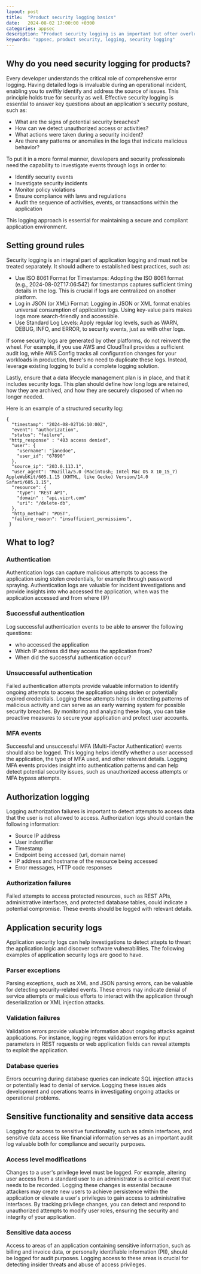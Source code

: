 ```yaml
---
layout: post
title:  "Product security logging basics"
date:   2024-08-02 17:00:00 +0300
categories: appsec
description: "Product security logging is an important but ofter overlooked topic. What are the basics around product security logging and why is it necessary?"
keywords: "appsec, product security, logging, security logging"
---
```


## Why do you need security logging for products? 

Every developer understands the critical role of comprehensive error logging. Having detailed logs is invaluable during an operational incident, enabling you to swiftly identify and address the source of issues. This principle holds true for security as well. Effective security logging is essential to answer key questions about an application's security posture, such as:

- What are the signs of potential security breaches?  
- How can we detect unauthorized access or activities?
- What actions were taken during a security incident?
- Are there any patterns or anomalies in the logs that indicate malicious behavior?

To put it in a more formal manner, developers and security professionals need the capability to investigate events through logs in order to:

- Identify security events
- Investigate security incidents
- Monitor policy violations
- Ensure compliance with laws and regulations
- Audit the sequence of activities, events, or transactions within the application

This logging approach is essential for maintaining a secure and compliant application environment.

## Setting ground rules

Security logging is an integral part of application logging and must not be treated separately. It should adhere to established best practices, such as:

- Use ISO 8061 Format for Timestamps: Adopting the ISO 8061 format (e.g., 2024-08-02T17:06:54Z) for timestamps captures sufficient timing details in the log. This is crucial if logs are centralized on another platform.
- Log in JSON (or XML) Format: Logging in JSON or XML format enables universal consumption of application logs. Using key-value pairs makes logs more search-friendly and accessible.
- Use Standard Log Levels: Apply regular log levels, such as WARN, DEBUG, INFO, and ERROR, to security events, just as with other logs.

If some security logs are generated by other platforms, do not reinvent the wheel. For example, if you use AWS and CloudTrail provides a sufficient audit log, while AWS Config tracks all configuration changes for your workloads in production, there's no need to duplicate these logs. Instead, leverage existing logging to build a complete logging solution.

Lastly, ensure that a data lifecycle management plan is in place, and that it includes security logs. This plan should define how long logs are retained, how they are archived, and how they are securely disposed of when no longer needed.

Here is an example of a structured security log:

```
{
  "timestamp": "2024-08-02T16:10:00Z",
  "event": "authorization",
  "status": "failure",
 "http_response" : "403 access denied",
  "user": {
    "username": "janedoe",
    "user_id": "67890"
  },
  "source_ip": "203.0.113.1",
  "user_agent": "Mozilla/5.0 (Macintosh; Intel Mac OS X 10_15_7) AppleWebKit/605.1.15 (KHTML, like Gecko) Version/14.0 Safari/605.1.15",
  "resource": {
    "type": "REST API",
    "domain" : "api.vizrt.com"
    "uri": "/delete-db",
  },
  "http_method": "POST",
  "failure_reason": "insufficient_permissions",
 }

```

## What to log? 

### Authentication 

Authentication logs can capture malicious attempts to access the application using stolen credentials, for example through password spraying. Authentication logs are valuable for incident investigations and provide insights into who accessed the application, when was the application accessed and from where (IP)

### Successful authentication

Log successful authentication events to be able to answer the following questions: 

- who accessed the application
- Which IP address did they access the application from? 
- When did the successful authentication occur? 

### Unsuccessful authentication

Failed authentication attempts provide valuable information to identify ongoing attempts to access the application using stolen or potentially expired credentials. Logging these attempts helps in detecting patterns of malicious activity and can serve as an early warning system for possible security breaches. By monitoring and analyzing these logs, you can take proactive measures to secure your application and protect user accounts.

### MFA events

Successful and unsuccessful MFA (Multi-Factor Authentication) events should also be logged. This logging helps identify whether a user accessed the application, the type of MFA used, and other relevant details. Logging MFA events provides insight into authentication patterns and can help detect potential security issues, such as unauthorized access attempts or MFA bypass attempts.

## Authorization logging

Logging authorization failures is important to detect attempts to access data that the user is not allowed to access. Authorization logs should contain the following information: 

- Source IP address
- User indentifier
- Timestamp
- Endpoint being accessed (url, domain name)
- IP address and hostname of the resource being accessed
- Error messages, HTTP code responses

### Authorization failures

Failed attempts to access protected resources, such as REST APIs, administrative interfaces, and protected database tables, could indicate a potential compromise. These events should be logged with relevant details. 

## Application security logs

Application security logs can help investigations to detect attepts to thwart the application logic and discover software vulnerabilities. The following examples of application security logs are good to have.

### Parser exceptions

Parsing exceptions, such as XML and JSON parsing errors, can be valuable for detecting security-related events. These errors may indicate denial of service attempts or malicious efforts to interact with the application through deserialization or XML injection attacks.

### Validation failures

Validation errors provide valuable information about ongoing attacks against applications. For instance, logging regex validation errors for input parameters in REST requests or web application fields can reveal attempts to exploit the application.

### Database queries

Errors occurring during database queries can indicate SQL injection attacks or potentially lead to denial of service. Logging these issues aids development and operations teams in investigating ongoing attacks or operational problems.

## Sensitive functionality and sensitive data access

Logging for access to sensitive functionality, such as admin interfaces, and sensitive data access like financial information serves as an important audit log valuable both for compliance and security purposes. 

### Access level modifications

Changes to a user's privilege level must be logged. For example, altering user access from a standard user to an administrator is a critical event that needs to be recorded. Logging these changes is essential because attackers may create new users to achieve persistence within the application or elevate a user's privileges to gain access to administrative interfaces. By tracking privilege changes, you can detect and respond to unauthorized attempts to modify user roles, ensuring the security and integrity of your application.

### Sensitive data access

Access to areas of an application containing sensitive information, such as billing and invoice data, or personally identifiable information (PII), should be logged for audit purposes. Logging access to these areas is crucial for detecting insider threats and abuse of access privileges.